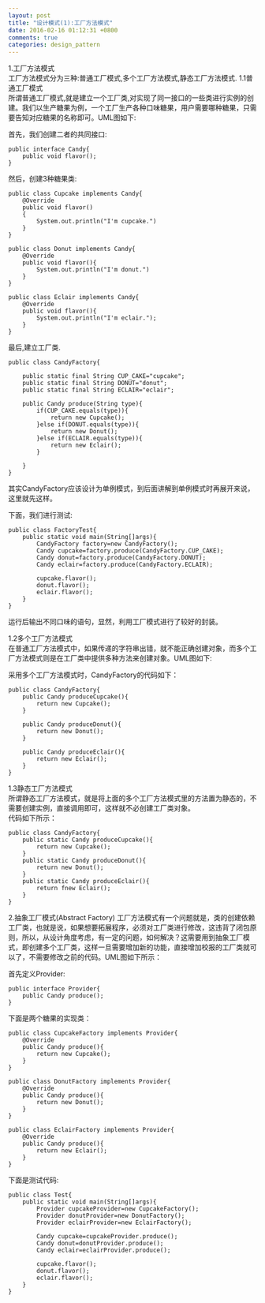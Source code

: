 ```yaml
---
layout: post
title: "设计模式(1):工厂方法模式"
date: 2016-02-16 01:12:31 +0800
comments: true
categories: design_pattern
---
```



1.工厂方法模式  
工厂方法模式分为三种:普通工厂模式,多个工厂方法模式,静态工厂方法模式.
1.1普通工厂模式  
所谓普通工厂模式,就是建立一个工厂类,对实现了同一接口的一些类进行实例的创建。我们以生产糖果为例，一个工厂生产各种口味糖果，用户需要哪种糖果，只需要告知对应糖果的名称即可。UML图如下:<!--more-->

首先，我们创建二者的共同接口:  

	public interface Candy{
		public void flavor();
	}

然后，创建3种糖果类:  

	public class Cupcake implements Candy{
		@Override
		public void flavor()
		{
			System.out.println("I'm cupcake.")
		}
	}

	public class Donut implements Candy{
		@Override
		public void flavor(){
			System.out.println("I'm donut.")
		}
	}

	public class Eclair implements Candy{
		@Override
		public void flavor(){
			System.out.println("I'm eclair.");
		}
	}

最后,建立工厂类.

	public class CandyFactory{

		public static final String CUP_CAKE="cupcake";
		public static final String DONUT="donut";
		public static final String ECLAIR="eclair";

		public Candy produce(String type){
			if(CUP_CAKE.equals(type)){
				return new Cupcake();
			}else if(DONUT.equals(type)){
				return new Donut();
			}else if(ECLAIR.equals(type)){
				return new Eclair();
			}

		}
	}

其实CandyFactory应该设计为单例模式，到后面讲解到单例模式时再展开来说，这里就先这样。  

下面，我们进行测试:
	
	public class FactoryTest{
		public static void main(String[]args){
			CandyFactory factory=new CandyFactory();
			Candy cupcake=factory.produce(CandyFactory.CUP_CAKE);
			Candy donut=factory.produce(CandyFactory.DONUT);
			Candy eclair=factory.produce(CandyFactory.ECLAIR);

			cupcake.flavor();
			donut.flavor();
			eclair.flavor();
		}
	}

运行后输出不同口味的语句，显然，利用工厂模式进行了较好的封装。  

1.2多个工厂方法模式  
在普通工厂方法模式中，如果传递的字符串出错，就不能正确创建对象，而多个工厂方法模式则是在工厂类中提供多种方法来创建对象。UML图如下:

采用多个工厂方法模式时，CandyFactory的代码如下：  

	public class CandyFactory{
		public Candy produceCupcake(){
			return new Cupcake();
		}

		public Candy produceDonut(){
			return new Donut();
		}

		public Candy produceEclair(){
			return new Eclair();
		}
	}

1.3静态工厂方法模式  
所谓静态工厂方法模式，就是将上面的多个工厂方法模式里的方法置为静态的，不需要创建实例，直接调用即可，这样就不必创建工厂类对象。  
代码如下所示：  

	public class CandyFactory{
		public static Candy produceCupcake(){
			return new Cupcake();
		}
		public static Candy produceDonut(){
			return new Donut();
		}
		public static Candy produceEclair(){
			return fnew Eclair();
		}
	}

2.抽象工厂模式(Abstract Factory)
工厂方法模式有一个问题就是，类的创建依赖工厂类，也就是说，如果想要拓展程序，必须对工厂类进行修改，这违背了闭包原则，所以，从设计角度考虑，有一定的问题，如何解决？这需要用到抽象工厂模式，即创建多个工厂类，这样一旦需要增加新的功能，直接增加校报的工厂类就可以了，不需要修改之前的代码。UML图如下所示：  

首先定义Provider:  

	public interface Provider{
		public Candy produce();
	}

下面是两个糖果的实现类：  

	public class CupcakeFactory implements Provider{
		@Override
		public Candy produce(){
			return new Cupcake();
		}	
	}

	public class DonutFactory implements Provider{
		@Override
		public Candy produce(){
			return new Donut();
		}
	}

	public class EclairFactory implements Provider{
		@Override
		public Candy produce(){
			return new Eclair();
		}
	}

下面是测试代码:  

	public class Test{
		public static void main(String[]args){
			Provider cupcakeProvider=new CupcakeFactory();
			Provider donutProvider=new DonutFactory();
			Provider eclairProvider=new EclairFactory();

			Candy cupcake=cupcakeProvider.produce();
			Candy donut=donutProvider.produce();
			Candy eclair=eclairProvider.produce();

			cupcake.flavor();
			donut.flavor();
			eclair.flavor();
		}
	}